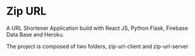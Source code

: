 # Zip URL
A URL Shortener Application build with React JS, Python Flask, Firebase Data Base and Heroku.


The project is composed of two folders, zip-url-client and zip-url-server




